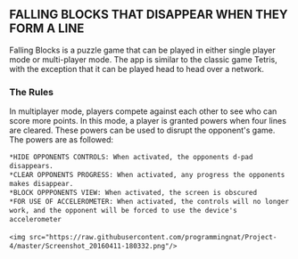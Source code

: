 ## FALLING BLOCKS THAT DISAPPEAR WHEN THEY FORM A LINE

Falling Blocks is a puzzle game that can be played in either single player mode or multi-player mode.
The app is similar to the classic game Tetris, with the exception that it can be played head to head over a network.

### The Rules
In  multiplayer mode, players compete against each other to see who can score more points. In this mode, a player is granted powers when four lines are cleared. These powers can be used to disrupt the opponent's game.
The powers are as followed:<br/>

    *HIDE OPPONENTS CONTROLS: When activated, the opponents d-pad disappears.
    *CLEAR OPPONENTS PROGRESS: When activated, any progress the opponents makes disappear. 
    *BLOCK OPPPONENTS VIEW: When activated, the screen is obscured
    *FOR USE OF ACCELEROMETER: When activated, the controls will no longer work, and the opponent will be forced to use the device's  accelerometer
    
    <img src="https://raw.githubusercontent.com/programmingnat/Project-4/master/Screenshot_20160411-180332.png"/>
 

